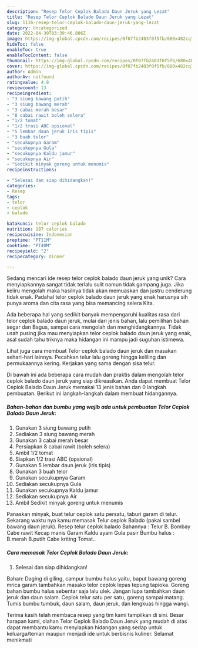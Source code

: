 ```yaml
---
description: "Resep Telor Ceplok Balado Daun Jeruk yang Lezat"
title: "Resep Telor Ceplok Balado Daun Jeruk yang Lezat"
slug: 1116-resep-telor-ceplok-balado-daun-jeruk-yang-lezat
category: Uncategorized
date: 2022-04-30T03:39:46.806Z
image: https://img-global.cpcdn.com/recipes/0f07fb2403f0f5fb/680x482cq70/telor-ceplok-balado-daun-jeruk-foto-resep-utama.jpg
hideToc: false
enableToc: true
enableTocContent: false
thumbnail: https://img-global.cpcdn.com/recipes/0f07fb2403f0f5fb/680x482cq70/telor-ceplok-balado-daun-jeruk-foto-resep-utama.jpg
cover: https://img-global.cpcdn.com/recipes/0f07fb2403f0f5fb/680x482cq70/telor-ceplok-balado-daun-jeruk-foto-resep-utama.jpg
author: Admin
authorAv: notfound
ratingvalue: 4.8
reviewcount: 13
recipeingredient:
- "3 siung bawang putih"
- "3 siung bawang merah"
- "3 cabai merah besar"
- "8 cabai rawit boleh selera"
- "1/2 tomat"
- "1/2 trasi ABC opsional"
- "5 lembar daun jeruk iris tipis"
- "3 buah telor"
- "secukupnya Garam"
- "secukupnya Gula"
- "secukupnya Kaldu jamur"
- "secukupnya Air"
- "Sedikit minyak goreng untuk menumis"
recipeinstructions:

- "Selesai dan siap dihidangkan!"
categories:
- Resep
tags:
- telor
- ceplok
- balado

katakunci: telor ceplok balado 
nutrition: 187 calories
recipecuisine: Indonesian
preptime: "PT11M"
cooktime: "PT40M"
recipeyield: "2"
recipecategory: Dinner

---
```





Sedang mencari ide resep telor ceplok balado daun jeruk yang unik? Cara menyiapkannya sangat tidak terlalu sulit namun tidak gampang juga. Jika keliru mengolah maka hasilnya tidak akan memuaskan dan justru cenderung tidak enak. Padahal telor ceplok balado daun jeruk yang enak harusnya sih punya aroma dan cita rasa yang bisa memancing selera Kita.





Ada beberapa hal yang sedikit banyak mempengaruhi kualitas rasa dari telor ceplok balado daun jeruk, mulai dari jenis bahan, lalu pemilihan bahan segar dan Bagus, sampai cara mengolah dan menghidangkannya. Tidak usah pusing jika mau menyiapkan telor ceplok balado daun jeruk yang enak,      asal sudah tahu triknya maka hidangan ini mampu jadi suguhan istimewa.














Lihat juga cara membuat Telor ceplok balado daun jeruk dan masakan sehari-hari lainnya. Pecahkan telur lalu goreng hingga keliling dan permukaannya kering. Kerjakan yang sama dengan sisa telur.






Di bawah ini ada beberapa cara mudah dan praktis dalam mengolah telor ceplok balado daun jeruk yang siap dikreasikan. Anda dapat membuat Telor Ceplok Balado Daun Jeruk memakai 13 jenis bahan dan 0 langkah pembuatan. Berikut ini langkah-langkah dalam membuat hidangannya.

<!--inarticleads1-->

##### Bahan-bahan dan bumbu yang wajib ada untuk pembuatan Telor Ceplok Balado Daun Jeruk:

1. Gunakan 3 siung bawang putih
1. Sediakan 3 siung bawang merah
1. Gunakan 3 cabai merah besar
1. Persiapkan 8 cabai rawit (boleh selera)
1. Ambil 1/2 tomat
1. Siapkan 1/2 trasi ABC (opsional)
1. Gunakan 5 lembar daun jeruk (iris tipis)
1. Gunakan 3 buah telor
1. Gunakan secukupnya Garam
1. Sediakan secukupnya Gula
1. Gunakan secukupnya Kaldu jamur
1. Sediakan secukupnya Air
1. Ambil Sedikit minyak goreng untuk menumis


Panaskan minyak, buat telur ceplok satu persatu, taburi garam di telur. Sekarang waktu nya kamu memasak Telur ceplok Balado (pakai sambel bawang daun jeruk). Resep telur ceplok balado Bahannya : Telur B. Bombay Cabe rawit Kecap manis Garam Kaldu ayam Gula pasir Bumbu halus : B.merah B.putih Cabe kriting Tomat.. 

<!--inarticleads2-->

##### Cara memasak Telor Ceplok Balado Daun Jeruk:


1. Selesai dan siap dihidangkan!

Bahan: Daging di giling, campur bumbu halus yaitu, baput bawang goreng mrica garam.tambahkan masako telor ceplok lepas tepung tapioka. Goreng bahan bumbu halus sebentar saja lalu ulek. Jangan lupa tambahkan daun jeruk dan daun salam. Ceplok telur satu per satu, goreng sampai matang. Tumis bumbu tumbuk, daun salam, daun jeruk, dan lengkuas hingga wangi. 

Terima kasih telah membaca resep yang tim kami tampilkan di sini. Besar harapan kami, olahan Telor Ceplok Balado Daun Jeruk yang mudah di atas dapat membantu kamu menyiapkan hidangan yang sedap untuk keluarga/teman maupun menjadi ide untuk berbisnis kuliner. Selamat menikmati
